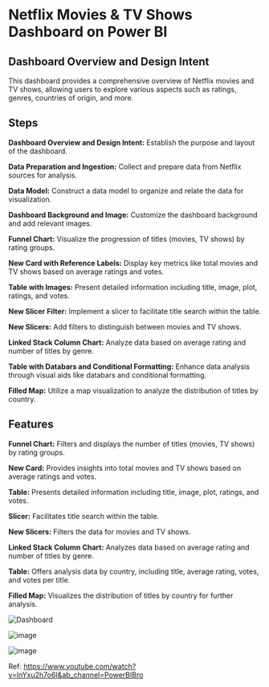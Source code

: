 # Netflix Movies & TV Shows Dashboard on Power BI

## Dashboard Overview and Design Intent
This dashboard provides a comprehensive overview of Netflix movies and TV shows, allowing users to explore various aspects such as ratings, genres, countries of origin, and more.

## Steps
**Dashboard Overview and Design Intent:** Establish the purpose and layout of the dashboard.

**Data Preparation and Ingestion:** Collect and prepare data from Netflix sources for analysis.

**Data Model:** Construct a data model to organize and relate the data for visualization.

**Dashboard Background and Image:** Customize the dashboard background and add relevant images.

**Funnel Chart:** Visualize the progression of titles (movies, TV shows) by rating groups.

**New Card with Reference Labels:** Display key metrics like total movies and TV shows based on average ratings and votes.

**Table with Images:** Present detailed information including title, image, plot, ratings, and votes.

**New Slicer Filter:** Implement a slicer to facilitate title search within the table.

**New Slicers:** Add filters to distinguish between movies and TV shows.

**Linked Stack Column Chart:** Analyze data based on average rating and number of titles by genre.

**Table with Databars and Conditional Formatting:** Enhance data analysis through visual aids like databars and conditional formatting.

**Filled Map:** Utilize a map visualization to analyze the distribution of titles by country.

## Features
**Funnel Chart:** Filters and displays the number of titles (movies, TV shows) by rating groups.

**New Card:** Provides insights into total movies and TV shows based on average ratings and votes.

**Table:** Presents detailed information including title, image, plot, ratings, and votes.

**Slicer:** Facilitates title search within the table.

**New Slicers:** Filters the data for movies and TV shows.

**Linked Stack Column Chart:** Analyzes data based on average rating and number of titles by genre.

**Table:** Offers analysis data by country, including title, average rating, votes, and votes per title.

**Filled Map:** Visualizes the distribution of titles by country for further analysis.

![Dashboard](https://github.com/panchiwalashivani/Netflix_Movies_TVShows_Dashboard/assets/72301600/16e4dc70-5ff8-458d-a9ca-808851bcb81d)

![image](https://github.com/panchiwalashivani/Netflix_Movies_TVShows_Dashboard/assets/72301600/63645faf-38a8-4b47-8a2a-963997479360)

![image](https://github.com/panchiwalashivani/Netflix_Movies_TVShows_Dashboard/assets/72301600/9d3a52b3-fe7f-485c-a673-4d7ca1052a86)

Ref: https://www.youtube.com/watch?v=InYxu2h7o6I&ab_channel=PowerBIBro

